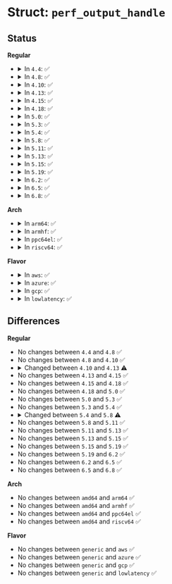 # Struct: <code>perf_output_handle</code>

## Status
<b>Regular</b>
<ul>
<li>
<details>
<summary>In <code>4.4</code>: ✅</summary>

```c
struct perf_output_handle {
    struct perf_event *event;
    struct ring_buffer *rb;
    long unsigned int wakeup;
    long unsigned int size;
    void *addr;
    long unsigned int head;
    int page;
};
```
</details>
</li>
<li>
<details>
<summary>In <code>4.8</code>: ✅</summary>

```c
struct perf_output_handle {
    struct perf_event *event;
    struct ring_buffer *rb;
    long unsigned int wakeup;
    long unsigned int size;
    void *addr;
    long unsigned int head;
    int page;
};
```
</details>
</li>
<li>
<details>
<summary>In <code>4.10</code>: ✅</summary>

```c
struct perf_output_handle {
    struct perf_event *event;
    struct ring_buffer *rb;
    long unsigned int wakeup;
    long unsigned int size;
    void *addr;
    long unsigned int head;
    int page;
};
```
</details>
</li>
<li>
<details>
<summary>In <code>4.13</code>: ✅</summary>

```c
struct perf_output_handle {
    struct perf_event *event;
    struct ring_buffer *rb;
    long unsigned int wakeup;
    long unsigned int size;
    u64 aux_flags;
    void *addr;
    long unsigned int head;
    int page;
};
```
</details>
</li>
<li>
<details>
<summary>In <code>4.15</code>: ✅</summary>

```c
struct perf_output_handle {
    struct perf_event *event;
    struct ring_buffer *rb;
    long unsigned int wakeup;
    long unsigned int size;
    u64 aux_flags;
    void *addr;
    long unsigned int head;
    int page;
};
```
</details>
</li>
<li>
<details>
<summary>In <code>4.18</code>: ✅</summary>

```c
struct perf_output_handle {
    struct perf_event *event;
    struct ring_buffer *rb;
    long unsigned int wakeup;
    long unsigned int size;
    u64 aux_flags;
    void *addr;
    long unsigned int head;
    int page;
};
```
</details>
</li>
<li>
<details>
<summary>In <code>5.0</code>: ✅</summary>

```c
struct perf_output_handle {
    struct perf_event *event;
    struct ring_buffer *rb;
    long unsigned int wakeup;
    long unsigned int size;
    u64 aux_flags;
    void *addr;
    long unsigned int head;
    int page;
};
```
</details>
</li>
<li>
<details>
<summary>In <code>5.3</code>: ✅</summary>

```c
struct perf_output_handle {
    struct perf_event *event;
    struct ring_buffer *rb;
    long unsigned int wakeup;
    long unsigned int size;
    u64 aux_flags;
    void *addr;
    long unsigned int head;
    int page;
};
```
</details>
</li>
<li>
<details>
<summary>In <code>5.4</code>: ✅</summary>

```c
struct perf_output_handle {
    struct perf_event *event;
    struct ring_buffer *rb;
    long unsigned int wakeup;
    long unsigned int size;
    u64 aux_flags;
    void *addr;
    long unsigned int head;
    int page;
};
```
</details>
</li>
<li>
<details>
<summary>In <code>5.8</code>: ✅</summary>

```c
struct perf_output_handle {
    struct perf_event *event;
    struct perf_buffer *rb;
    long unsigned int wakeup;
    long unsigned int size;
    u64 aux_flags;
    void *addr;
    long unsigned int head;
    int page;
};
```
</details>
</li>
<li>
<details>
<summary>In <code>5.11</code>: ✅</summary>

```c
struct perf_output_handle {
    struct perf_event *event;
    struct perf_buffer *rb;
    long unsigned int wakeup;
    long unsigned int size;
    u64 aux_flags;
    void *addr;
    long unsigned int head;
    int page;
};
```
</details>
</li>
<li>
<details>
<summary>In <code>5.13</code>: ✅</summary>

```c
struct perf_output_handle {
    struct perf_event *event;
    struct perf_buffer *rb;
    long unsigned int wakeup;
    long unsigned int size;
    u64 aux_flags;
    void *addr;
    long unsigned int head;
    int page;
};
```
</details>
</li>
<li>
<details>
<summary>In <code>5.15</code>: ✅</summary>

```c
struct perf_output_handle {
    struct perf_event *event;
    struct perf_buffer *rb;
    long unsigned int wakeup;
    long unsigned int size;
    u64 aux_flags;
    void *addr;
    long unsigned int head;
    int page;
};
```
</details>
</li>
<li>
<details>
<summary>In <code>5.19</code>: ✅</summary>

```c
struct perf_output_handle {
    struct perf_event *event;
    struct perf_buffer *rb;
    long unsigned int wakeup;
    long unsigned int size;
    u64 aux_flags;
    void *addr;
    long unsigned int head;
    int page;
};
```
</details>
</li>
<li>
<details>
<summary>In <code>6.2</code>: ✅</summary>

```c
struct perf_output_handle {
    struct perf_event *event;
    struct perf_buffer *rb;
    long unsigned int wakeup;
    long unsigned int size;
    u64 aux_flags;
    void *addr;
    long unsigned int head;
    int page;
};
```
</details>
</li>
<li>
<details>
<summary>In <code>6.5</code>: ✅</summary>

```c
struct perf_output_handle {
    struct perf_event *event;
    struct perf_buffer *rb;
    long unsigned int wakeup;
    long unsigned int size;
    u64 aux_flags;
    void *addr;
    long unsigned int head;
    int page;
};
```
</details>
</li>
<li>
<details>
<summary>In <code>6.8</code>: ✅</summary>

```c
struct perf_output_handle {
    struct perf_event *event;
    struct perf_buffer *rb;
    long unsigned int wakeup;
    long unsigned int size;
    u64 aux_flags;
    void *addr;
    long unsigned int head;
    int page;
};
```
</details>
</li>
</ul>
<b>Arch</b>
<ul>
<li>
<details>
<summary>In <code>arm64</code>: ✅</summary>

```c
struct perf_output_handle {
    struct perf_event *event;
    struct ring_buffer *rb;
    long unsigned int wakeup;
    long unsigned int size;
    u64 aux_flags;
    void *addr;
    long unsigned int head;
    int page;
};
```
</details>
</li>
<li>
<details>
<summary>In <code>armhf</code>: ✅</summary>

```c
struct perf_output_handle {
    struct perf_event *event;
    struct ring_buffer *rb;
    long unsigned int wakeup;
    long unsigned int size;
    u64 aux_flags;
    void *addr;
    long unsigned int head;
    int page;
};
```
</details>
</li>
<li>
<details>
<summary>In <code>ppc64el</code>: ✅</summary>

```c
struct perf_output_handle {
    struct perf_event *event;
    struct ring_buffer *rb;
    long unsigned int wakeup;
    long unsigned int size;
    u64 aux_flags;
    void *addr;
    long unsigned int head;
    int page;
};
```
</details>
</li>
<li>
<details>
<summary>In <code>riscv64</code>: ✅</summary>

```c
struct perf_output_handle {
    struct perf_event *event;
    struct ring_buffer *rb;
    long unsigned int wakeup;
    long unsigned int size;
    u64 aux_flags;
    void *addr;
    long unsigned int head;
    int page;
};
```
</details>
</li>
</ul>
<b>Flavor</b>
<ul>
<li>
<details>
<summary>In <code>aws</code>: ✅</summary>

```c
struct perf_output_handle {
    struct perf_event *event;
    struct ring_buffer *rb;
    long unsigned int wakeup;
    long unsigned int size;
    u64 aux_flags;
    void *addr;
    long unsigned int head;
    int page;
};
```
</details>
</li>
<li>
<details>
<summary>In <code>azure</code>: ✅</summary>

```c
struct perf_output_handle {
    struct perf_event *event;
    struct ring_buffer *rb;
    long unsigned int wakeup;
    long unsigned int size;
    u64 aux_flags;
    void *addr;
    long unsigned int head;
    int page;
};
```
</details>
</li>
<li>
<details>
<summary>In <code>gcp</code>: ✅</summary>

```c
struct perf_output_handle {
    struct perf_event *event;
    struct ring_buffer *rb;
    long unsigned int wakeup;
    long unsigned int size;
    u64 aux_flags;
    void *addr;
    long unsigned int head;
    int page;
};
```
</details>
</li>
<li>
<details>
<summary>In <code>lowlatency</code>: ✅</summary>

```c
struct perf_output_handle {
    struct perf_event *event;
    struct ring_buffer *rb;
    long unsigned int wakeup;
    long unsigned int size;
    u64 aux_flags;
    void *addr;
    long unsigned int head;
    int page;
};
```
</details>
</li>
</ul>

## Differences
<b>Regular</b>
<ul>
<li>
No changes between <code>4.4</code> and <code>4.8</code> ✅
</li>
<li>
No changes between <code>4.8</code> and <code>4.10</code> ✅
</li>
<li>
<details>
<summary>Changed between <code>4.10</code> and <code>4.13</code> ⚠️</summary>
<ul>
<li>
<b>Field added. </b>
<code>u64 aux_flags</code>
</li>
</ul>
</details>
</li>
<li>
No changes between <code>4.13</code> and <code>4.15</code> ✅
</li>
<li>
No changes between <code>4.15</code> and <code>4.18</code> ✅
</li>
<li>
No changes between <code>4.18</code> and <code>5.0</code> ✅
</li>
<li>
No changes between <code>5.0</code> and <code>5.3</code> ✅
</li>
<li>
No changes between <code>5.3</code> and <code>5.4</code> ✅
</li>
<li>
<details>
<summary>Changed between <code>5.4</code> and <code>5.8</code> ⚠️</summary>
<ul>
<li>
<b>Field type changed. </b>
<code>struct ring_buffer *rb</code> ➡️ <code>struct perf_buffer *rb</code>
</li>
</ul>
</details>
</li>
<li>
No changes between <code>5.8</code> and <code>5.11</code> ✅
</li>
<li>
No changes between <code>5.11</code> and <code>5.13</code> ✅
</li>
<li>
No changes between <code>5.13</code> and <code>5.15</code> ✅
</li>
<li>
No changes between <code>5.15</code> and <code>5.19</code> ✅
</li>
<li>
No changes between <code>5.19</code> and <code>6.2</code> ✅
</li>
<li>
No changes between <code>6.2</code> and <code>6.5</code> ✅
</li>
<li>
No changes between <code>6.5</code> and <code>6.8</code> ✅
</li>
</ul>
<b>Arch</b>
<ul>
<li>
No changes between <code>amd64</code> and <code>arm64</code> ✅
</li>
<li>
No changes between <code>amd64</code> and <code>armhf</code> ✅
</li>
<li>
No changes between <code>amd64</code> and <code>ppc64el</code> ✅
</li>
<li>
No changes between <code>amd64</code> and <code>riscv64</code> ✅
</li>
</ul>
<b>Flavor</b>
<ul>
<li>
No changes between <code>generic</code> and <code>aws</code> ✅
</li>
<li>
No changes between <code>generic</code> and <code>azure</code> ✅
</li>
<li>
No changes between <code>generic</code> and <code>gcp</code> ✅
</li>
<li>
No changes between <code>generic</code> and <code>lowlatency</code> ✅
</li>
</ul>
